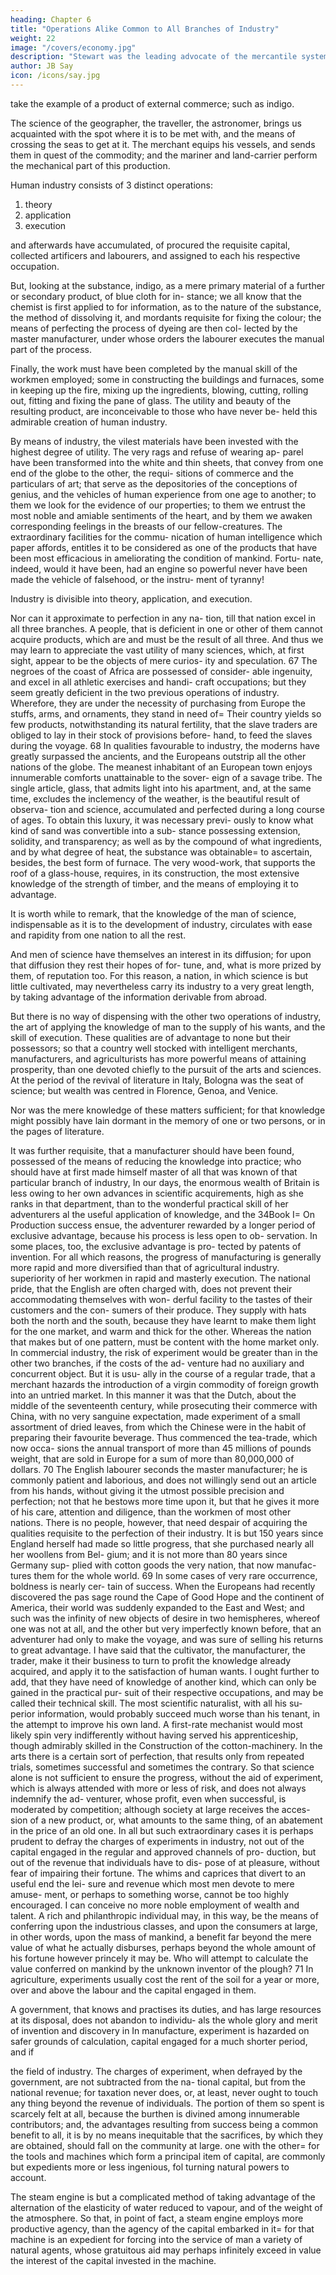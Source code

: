 ```yaml
---
heading: Chapter 6
title: "Operations Alike Common to All Branches of Industry"
weight: 22
image: "/covers/economy.jpg"
description: "Stewart was the leading advocate of the mercantile system. Its maxim is: The wealth of one set of men is derived from the impoverishment of another"
author: JB Say
icon: /icons/say.jpg
---
```



take the example of a product of external commerce; such
as indigo. 

The science of the geographer, the traveller, the astronomer, brings us acquainted with the spot where it is to
be met with, and the means of crossing the seas to get at it.
The merchant equips his vessels, and sends them in quest of
the commodity; and the mariner and land-carrier perform the
mechanical part of this production.

Human industry consists of 3 distinct operations:

1. theory
2. application 
3. execution

and afterwards have accumulated, of procured the requisite
capital, collected artificers and labourers, and assigned to each
his respective occupation.

But, looking at the substance, indigo, as a mere primary material of a further or secondary product, of blue cloth for in-
stance; we all know that the chemist is first applied to for
information, as to the nature of the substance, the method of
dissolving it, and mordants requisite for fixing the colour;
the means of perfecting the process of dyeing are then col-
lected by the master manufacturer, under whose orders the
labourer executes the manual part of the process.

Finally, the work must have been completed by the manual skill of the workmen employed; some in constructing the
buildings and furnaces, some in keeping up the fire, mixing
up the ingredients, blowing, cutting, rolling out, fitting and
fixing the pane of glass. The utility and beauty of the resulting product, are inconceivable to those who have never be-
held this admirable creation of human industry. 

By means of  industry, the vilest materials have been invested with the highest degree of utility. The very rags and refuse of wearing ap-
parel have been transformed into the white and thin sheets, that convey from one end of the globe to the other, the requi-
sitions of commerce and the particulars of art; that serve as
the depositories of the conceptions of genius, and the vehicles
of human experience from one age to another; to them we
look for the evidence of our properties; to them we entrust
the most noble and amiable sentiments of the heart, and by
them we awaken corresponding feelings in the breasts of our
fellow-creatures. The extraordinary facilities for the commu-
nication of human intelligence which paper affords, entitles
it to be considered as one of the products that have been most
efficacious in ameliorating the condition of mankind. Fortu-
nate, indeed, would it have been, had an engine so powerful
never have been made the vehicle of falsehood, or the instru-
ment of tyranny!

Industry is divisible into theory, application, and execution. 

Nor can it approximate to perfection in any na-
tion, till that nation excel in all three branches. A people, that
is deficient in one or other of them cannot acquire products,
which are and must be the result of all three. And thus we
may learn to appreciate the vast utility of many sciences,
which, at first sight, appear to be the objects of mere curios-
ity and speculation. 67
The negroes of the coast of Africa are possessed of consider-
able ingenuity, and excel in all athletic exercises and handi-
craft occupations; but they seem greatly deficient in the two
previous operations of industry. Wherefore, they are under
the necessity of purchasing from Europe the stuffs, arms, and
ornaments, they stand in need of=  Their country yields so few
products, notwithstanding its natural fertility, that the slave
traders are obliged to lay in their stock of provisions before-
hand, to feed the slaves during the voyage. 68
In qualities favourable to industry, the moderns have greatly
surpassed the ancients, and the Europeans outstrip all the other
nations of the globe. The meanest inhabitant of an European
town enjoys innumerable comforts unattainable to the sover-
eign of a savage tribe. The single article, glass, that admits
light into his apartment, and, at the same time, excludes the
inclemency of the weather, is the beautiful result of observa-
tion and science, accumulated and perfected during a long
course of ages. To obtain this luxury, it was necessary previ-
ously to know what kind of sand was convertible into a sub-
stance possessing extension, solidity, and transparency; as well
as by the compound of what ingredients, and by what degree
of heat, the substance was obtainable=  to ascertain, besides,
the best form of furnace. The very wood-work, that supports
the roof of a glass-house, requires, in its construction, the
most extensive knowledge of the strength of timber, and the
means of employing it to advantage.

It is worth while to remark, that the knowledge of the man of
science, indispensable as it is to the development of industry,
circulates with ease and rapidity from one nation to all the
rest. 

And men of science have themselves an interest in its
diffusion; for upon that diffusion they rest their hopes of for-
tune, and, what is more prized by them, of reputation too. For
this reason, a nation, in which science is but little cultivated,
may nevertheless carry its industry to a very great length, by
taking advantage of the information derivable from abroad.

But there is no way of dispensing with the other two operations of industry, the art of applying the knowledge of man to
the supply of his wants, and the skill of execution. These qualities are of advantage to none but their possessors; so that a
country well stocked with intelligent merchants, manufacturers, and agriculturists has more powerful means of attaining
prosperity, than one devoted chiefly to the pursuit of the arts
and sciences. At the period of the revival of literature in Italy,
Bologna was the seat of science; but wealth was centred in
Florence, Genoa, and Venice.

Nor was the mere knowledge of these matters sufficient; for that knowledge might possibly have lain dormant in the
memory of one or two persons, or in the pages of literature. 

It was further requisite, that a manufacturer should have been
found, possessed of the means of reducing the knowledge
into practice; who should have at first made himself master
of all that was known of that particular branch of industry,
In our days, the enormous wealth of Britain is less owing to
her own advances in scientific acquirements, high as she ranks
in that department, than to the wonderful practical skill of her
adventurers al the useful application of knowledge, and the
34Book I=  On Production
success ensue, the adventurer rewarded by a longer period of
exclusive advantage, because his process is less open to ob-
servation. In some places, too, the exclusive advantage is pro-
tected by patents of invention. For all which reasons, the
progress of manufacturing is generally more rapid and more
diversified than that of agricultural industry.
superiority of her workmen in rapid and masterly execution.
The national pride, that the English are often charged with,
does not prevent their accommodating themselves with won-
derful facility to the tastes of their customers and the con-
sumers of their produce. They supply with hats both the north
and the south, because they have learnt to make them light
for the one market, and warm and thick for the other. Whereas
the nation that makes but of one pattern, must be content with
the home market only.
In commercial industry, the risk of experiment would be
greater than in the other two branches, if the costs of the ad-
venture had no auxiliary and concurrent object. But it is usu-
ally in the course of a regular trade, that a merchant hazards
the introduction of a virgin commodity of foreign growth into
an untried market. In this manner it was that the Dutch, about
the middle of the seventeenth century, while prosecuting their
commerce with China, with no very sanguine expectation,
made experiment of a small assortment of dried leaves, from
which the Chinese were in the habit of preparing their favourite
beverage. Thus commenced the tea-trade, which now occa-
sions the annual transport of more than 45 millions of pounds
weight, that are sold in Europe for a sum of more than
80,000,000 of dollars. 70
The English labourer seconds the master manufacturer; he is
commonly patient and laborious, and does not willingly send
out an article from his hands, without giving it the utmost
possible precision and perfection; not that he bestows more
time upon it, but that he gives it more of his care, attention
and diligence, than the workmen of most other nations.
There is no people, however, that need despair of acquiring
the qualities requisite to the perfection of their industry. It is
but 150 years since England herself had made so little
progress, that she purchased nearly all her woollens from Bel-
gium; and it is not more than 80 years since Germany sup-
plied with cotton goods the very nation, that now manufac-
tures them for the whole world. 69
In some cases of very rare occurrence, boldness is nearly cer-
tain of success. When the Europeans had recently discovered
the pas sage round the Cape of Good Hope and the continent
of America, their world was suddenly expanded to the East
and West; and such was the infinity of new objects of desire
in two hemispheres, whereof one was not at all, and the other
but very imperfectly known before, that an adventurer had
only to make the voyage, and was sure of selling his returns
to great advantage.
I have said that the cultivator, the manufacturer, the trader,
make it their business to turn to profit the knowledge already
acquired, and apply it to the satisfaction of human wants. I
ought further to add, that they have need of knowledge of
another kind, which can only be gained in the practical pur-
suit of their respective occupations, and may be called their
technical skill. The most scientific naturalist, with all his su-
perior information, would probably succeed much worse than
his tenant, in the attempt to improve his own land. A first-rate
mechanist would most likely spin very indifferently without
having served his apprenticeship, though admirably skilled
in the Construction of the cotton-machinery. In the arts there
is a certain sort of perfection, that results only from repeated
trials, sometimes successful and sometimes the contrary. So
that science alone is not sufficient to ensure the progress,
without the aid of experiment, which is always attended with
more or less of risk, and does not always indemnify the ad-
venturer, whose profit, even when successful, is moderated
by competition; although society at large receives the acces-
sion of a new product, or, what amounts to the same thing, of
an abatement in the price of an old one.
In all but such extraordinary cases it is perhaps prudent to
defray the charges of experiments in industry, not out of the
capital engaged in the regular and approved channels of pro-
duction, but out of the revenue that individuals have to dis-
pose of at pleasure, without fear of impairing their fortune.
The whims and caprices that divert to an useful end the lei-
sure and revenue which most men devote to mere amuse-
ment, or perhaps to something worse, cannot be too highly
encouraged. I can conceive no more noble employment of
wealth and talent. A rich and philanthropic individual may, in
this way, be the means of conferring upon the industrious
classes, and upon the consumers at large, in other words, upon
the mass of mankind, a benefit far beyond the mere value of
what he actually disburses, perhaps beyond the whole amount
of his fortune however princely it may be. Who will attempt
to calculate the value conferred on mankind by the unknown
inventor of the plough? 71
In agriculture, experiments usually cost the rent of the soil
for a year or more, over and above the labour and the capital
engaged in them.

A government, that knows and practises its duties, and has large resources at its disposal, does not abandon to individu-
als the whole glory and merit of invention and discovery in In manufacture, experiment is hazarded on safer grounds of
calculation, capital engaged for a much shorter period, and if


the field of industry. The charges of experiment, when defrayed by the government, are not subtracted from the na-
tional capital, but from the national revenue; for taxation never
does, or, at least, never ought to touch any thing beyond the
revenue of individuals. The portion of them so spent is scarcely
felt at all, because the burthen is divined among innumerable
contributors; and, the advantages resulting from success being a common benefit to all, it is by no means inequitable that
the sacrifices, by which they are obtained, should fall on the
community at large. one with the other=  for the tools and machines which form a
principal item of capital, are commonly but expedients more
or less ingenious, fol turning natural powers to account. 

The steam engine is but a complicated method of taking advantage of the alternation of the elasticity of water reduced to
vapour, and of the weight of the atmosphere. So that, in point
of fact, a steam engine employs more productive agency, than
the agency of the capital embarked in it=  for that machine is
an expedient for forcing into the service of man a variety of
natural agents, whose gratuitous aid may perhaps infinitely
exceed in value the interest of the capital invested in the machine.

